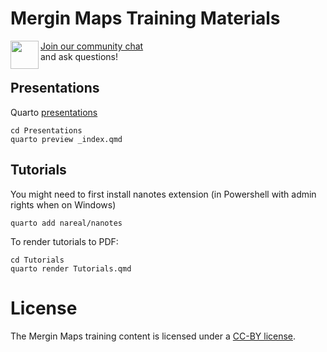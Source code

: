 # Mergin Maps Training Materials

<div><img align="left" width="45" height="45" src="https://raw.githubusercontent.com/MerginMaps/docs/main/src/.vitepress/public/slack.svg"><a href="https://merginmaps.com/community/join">Join our community chat</a><br/>and ask questions!</div>

## Presentations

Quarto [presentations](https://quarto.org/docs/presentations/)

```
cd Presentations
quarto preview _index.qmd
```

## Tutorials
You might need to first install nanotes extension (in Powershell with admin rights when on Windows) 

```
quarto add nareal/nanotes
```

To render tutorials to PDF:

```
cd Tutorials
quarto render Tutorials.qmd
```

# License

The Mergin Maps training content is licensed under a [CC-BY license](LICENSE).